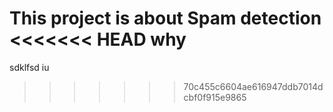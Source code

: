 This project is about Spam detection
<<<<<<< HEAD
why
=======
sdklfsd
iu
>>>>>>> 70c455c6604ae616947ddb7014dcbf0f915e9865
